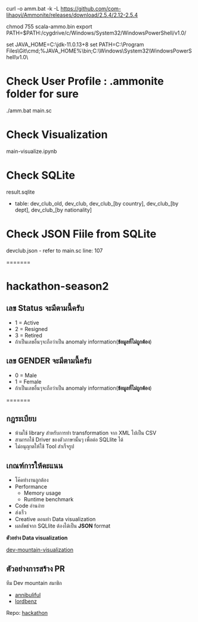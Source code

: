 
curl -o amm.bat -k -L https://github.com/com-lihaoyi/Ammonite/releases/download/2.5.4/2.12-2.5.4

chmod 755 scala-ammo.bin
export PATH=$PATH:/cygdrive/c/Windows/System32/WindowsPowerShell/v1.0/

set JAVA_HOME=C:\jdk-11.0.13+8
set PATH=C:\Program Files\Git\cmd;%JAVA_HOME%\bin;C:\Windows\System32\WindowsPowerShell\v1.0\

# Check User Profile : .ammonite folder for sure
./amm.bat main.sc

# Check Visualization
main-visualize.ipynb

# Check SQLite
result.sqlite
 - table: dev_club_old, dev_club, dev_club_[by country], dev_club_[by dept], dev_club_[by nationality]

# Check JSON Fiile from SQLite
devclub.json - refer to main.sc line: 107

=======
# hackathon-season2

## เลข Status จะมีตามนี้ครับ
- 1 = Active
- 2 = Resigned
- 3 = Retired
- ถ้าเป็นเลขอื่นๆจะถือว่าเป็น anomaly information(**ข้อมูลที่ไม่ถูกต้อง**)

## เลข GENDER จะมีตามนี้ครับ
- 0 = Male
- 1 = Female
- ถ้าเป็นเลขอื่นๆจะถือว่าเป็น anomaly information(**ข้อมูลที่ไม่ถูกต้อง**)

=======
## กฎระเบียบ

- ห้ามใช้ library สำหรับการทำ transformation จาก XML ไปเป็น CSV
- สามารถใช้ Driver ของตัวภาษานั้นๆ เพื่อต่อ SQLlite ได้
- ไม่อนุญาตให้ใช้ Tool สำเร็จรูป

## เกณฑ์การให้คะแนน

- โค๊ดทำงานถูกต้อง
- Performance
  - Memory usage
  - Runtime benchmark 
- Code อ่านง่าย
- ส่งเร็ว
- Creative ตอนทำ Data visualization 
- ผลลัพธ์จาก SQLlite ต้องได้เป็น **JSON** format

**ตัวอย่าง Data visualization**

[dev-mountain-visualization](https://dev-moutain-dataviz.netlify.app/)


## ตัวอย่างการสร้าง PR
ทีม Dev mountain
สมาชิก
- [annibuliful](https://github.com/annibuliful)
- [lordbenz](https://github.com/lordbenz)

Repo: [hackathon](https://github.com/devmountaintechfest/hackathon-season2)
